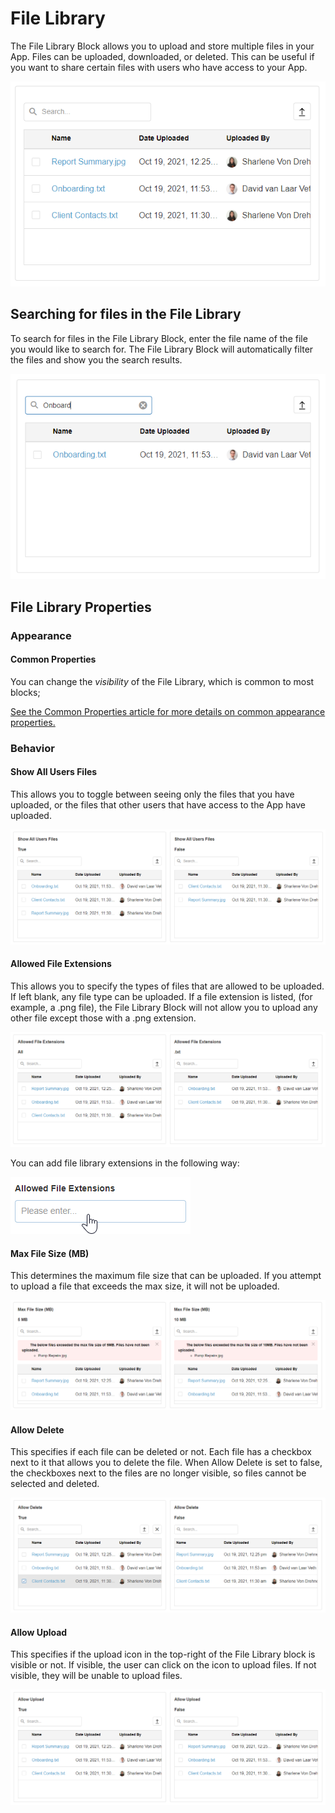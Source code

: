 # File Library

The File Library Block allows you to upload and store multiple files in your App. Files can be uploaded, downloaded, or deleted. This can be useful if you want to share certain files with users who have access to your App.

![](../../.gitbook/assets/Main.PNG)

## Searching for files in the File Library

To search for files in the File Library Block, enter the file name of the file you would like to search for. The File Library Block will automatically filter the files and show you the search results.

![](../../.gitbook/assets/Search.PNG)

## File Library Properties

### Appearance

#### Common Properties

You can change the _visibility_ of the File Library, which is common to most blocks;

[See the Common Properties article for more details on common appearance properties.](../common-properties.md#appearance)

### Behavior

#### Show All Users Files

This allows you to toggle between seeing only the files that you have uploaded, or the files that other users that have access to the App have uploaded.

![](<../../.gitbook/assets/All User Files.png>)

#### Allowed File Extensions

This allows you to specify the types of files that are allowed to be uploaded. If left blank, any file type can be uploaded. If a file extension is listed, (for example, a .png file), the File Library Block will not allow you to upload any other file except those with a .png extension.

![](<../../.gitbook/assets/Allow File Ext.PNG>)

You can add file library extensions in the following way:

![](<../../.gitbook/assets/Allowed ext (2).gif>)

#### Max File Size (MB)

This determines the maximum file size that can be uploaded. If you attempt to upload a file that exceeds the max size, it will not be uploaded.

![](<../../.gitbook/assets/Max File Size (1) (1).png>)

#### Allow Delete

This specifies if each file can be deleted or not. Each file has a checkbox next to it that allows you to delete the file. When Allow Delete is set to false, the checkboxes next to the files are no longer visible, so files cannot be selected and deleted.

![](<../../.gitbook/assets/Allow Delete.png>)

#### Allow Upload

This specifies if the upload icon in the top-right of the File Library block is visible or not. If visible, the user can click on the icon to upload files. If not visible, they will be unable to upload files.

![](<../../.gitbook/assets/Allow Upload (1) (2).png>)
